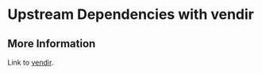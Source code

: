 # Upstream Dependencies with vendir

## More Information

Link to [vendir](https://carvel.dev/vendir).
